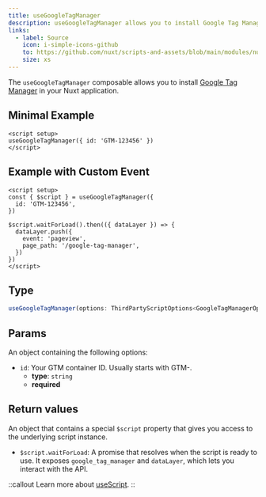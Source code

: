 ```yaml
---
title: useGoogleTagManager
description: useGoogleTagManager allows you to install Google Tag Manager in your Nuxt app.
links:
  - label: Source
    icon: i-simple-icons-github
    to: https://github.com/nuxt/scripts-and-assets/blob/main/modules/nuxt-third-party-capital/src/runtime/composables/googleTagManager.ts
    size: xs
---
```


The `useGoogleTagManager` composable allows you to install [Google Tag Manager](https://developers.google.com/tag-platform/tag-manager/web) in your Nuxt application.

## Minimal Example

```vue
<script setup>
useGoogleTagManager({ id: 'GTM-123456' })
</script>
```

## Example with Custom Event

```vue
<script setup>
const { $script } = useGoogleTagManager({
  id: 'GTM-123456',
})

$script.waitForLoad().then(({ dataLayer }) => {
  dataLayer.push({
    event: 'pageview',
    page_path: '/google-tag-manager',
  })
})
</script>
```

## Type

```ts
useGoogleTagManager(options: ThirdPartyScriptOptions<GoogleTagManagerOptions, GoogleTagManagerApi>): ThirdPartyScriptApi<GoogleTagManagerApi>
```

## Params

An object containing the following options:

- `id`: Your GTM container ID. Usually starts with GTM-.
  - **type**: `string`
  - **required**

## Return values

An object that contains a special `$script` property that gives you access to the underlying script instance.

- `$script.waitForLoad`: A promise that resolves when the script is ready to use. It exposes `google_tag_manager` and `dataLayer`, which lets you interact with the API.

::callout
Learn more about [useScript](https://unhead.unjs.io/usage/composables/use-script).
::

